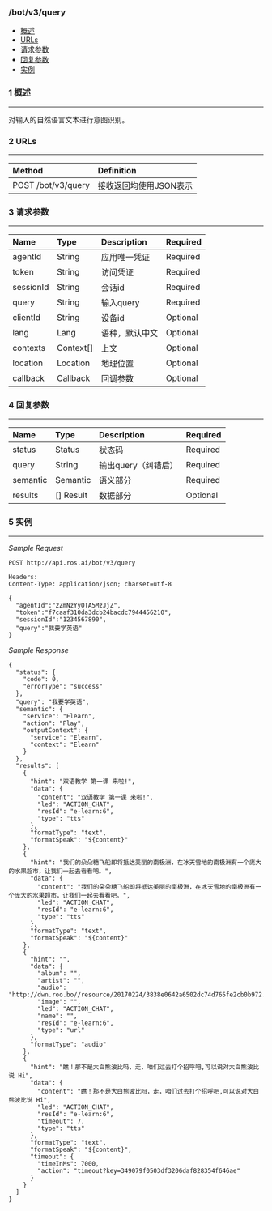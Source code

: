 ### /bot/v3/query

* [概述](#1-概述)
* [URLs](#2-URLs)
* [请求参数](#3-请求参数)
* [回复参数](#4-回复参数)
* [实例](#5-实例)

### 1 概述

---

对输入的自然语言文本进行意图识别。 

### 2 URLs

---

| Method | Definition |
| :--- | :--- |
| POST /bot/v3/query | 接收返回均使用JSON表示 |

### 3 请求参数

---

| Name | Type | Description | Required |
| :--- | :--- | :--- | :--- |
| agentId | String | 应用唯一凭证 | Required |
| token | String | 访问凭证 | Required |
| sessionId | String | 会话id | Required |
| query | String | 输入query | Required |
| clientId | String | 设备id | Optional |
| lang | Lang | 语种，默认中文 | Optional |
| contexts | Context[] | 上文 | Optional |
| location | Location | 地理位置 | Optional |
| callback | Callback | 回调参数 | Optional |

### 4 回复参数

---

| Name | Type | Description | Required |
| :--- | :--- | :--- | :--- |
| status | Status | 状态码 | Required |
| query | String | 输出query（纠错后） | Required |
| semantic | Semantic | 语义部分 | Required |
| results | [] Result | 数据部分 | Optional |

### 5 实例

---

_Sample Request_

```
POST http://api.ros.ai/bot/v3/query

Headers:
Content-Type: application/json; charset=utf-8

{
  "agentId":"2ZmNzYyOTA5MzJjZ",
  "token":"f7caaf310da3dcb24bacdc7944456210",
  "sessionId":"1234567890",
  "query":"我要学英语"
}
```

_Sample Response_

```
{
  "status": {
    "code": 0,
    "errorType": "success"
  },
  "query": "我要学英语",
  "semantic": {
    "service": "Elearn",
    "action": "Play",
    "outputContext": {
      "service": "Elearn",
      "context": "Elearn"
    }
  },
  "results": [
    {
      "hint": "双语教学 第一课 来啦!",
      "data": {
        "content": "双语教学 第一课 来啦!",
        "led": "ACTION_CHAT",
        "resId": "e-learn:6",
        "type": "tts"
      },
      "formatType": "text",
      "formatSpeak": "${content}"
    },
    {
      "hint": "我们的朵朵糖飞船即将抵达美丽的南极洲，在冰天雪地的南极洲有一个庞大的水果超市，让我们一起去看看吧。",
      "data": {
        "content": "我们的朵朵糖飞船即将抵达美丽的南极洲，在冰天雪地的南极洲有一个庞大的水果超市，让我们一起去看看吧。",
        "led": "ACTION_CHAT",
        "resId": "e-learn:6",
        "type": "tts"
      },
      "formatType": "text",
      "formatSpeak": "${content}"
    },
    {
      "hint": "",
      "data": {
        "album": "",
        "artist": "",
        "audio": "http://dwn.roo.bo//resource/20170224/3838e0642a6502dc74d765fe2cb0b972.mp3",
        "image": "",
        "led": "ACTION_CHAT",
        "name": "",
        "resId": "e-learn:6",
        "type": "url"
      },
      "formatType": "audio"
    },
    {
      "hint": "瞧！那不是大白熊波比吗，走，咱们过去打个招呼吧,可以说对大白熊波比说 Hi",
      "data": {
        "content": "瞧！那不是大白熊波比吗，走，咱们过去打个招呼吧,可以说对大白熊波比说 Hi",
        "led": "ACTION_CHAT",
        "resId": "e-learn:6",
        "timeout": 7,
        "type": "tts"
      },
      "formatType": "text",
      "formatSpeak": "${content}",
      "timeout": {
        "timeInMs": 7000,
        "action": "timeout?key=349079f0503df3206daf828354f646ae"
      }
    }
  ]
}
```



